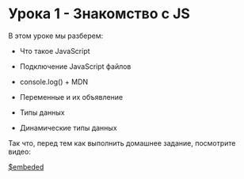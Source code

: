 # **Урока 1 - Знакомство с JS**

В этом уроке мы разберем:

- Что такое JavaScript

- Подключение JavaScript файлов

- console.log() + MDN

- Переменные и их объявление

- Типы данных

- Динамические типы данных

Так что, перед тем как выполнить домашнее задание, посмотрите видео:

[$embeded](https://www.youtube.com/watch?v=lz06MET6sl0)
